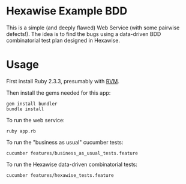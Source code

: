 # Hexawise Example BDD

This is a simple (and deeply flawed) Web Service (with some pairwise defects!). The idea is to find the bugs using a
data-driven BDD combinatorial test plan designed in Hexawise.

# Usage

First install Ruby 2.3.3, presumably with [RVM](https://rvm.io/).

Then install the gems needed for this app:

```console
gem install bundler
bundle install
```

To run the web service:

```
ruby app.rb
```

To run the "business as usual" cucumber tests:

```console
cucumber features/business_as_usual_tests.feature
```

To run the Hexawise data-driven combinatorial tests:

```console
cucumber features/hexawise_tests.feature
```